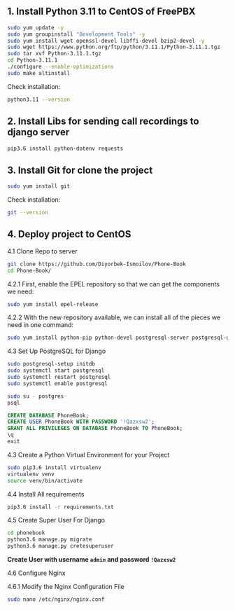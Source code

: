 ## **1. Install Python 3.11 to CentOS of FreePBX**

```bash
sudo yum update -y
sudo yum groupinstall "Development Tools" -y
sudo yum install wget openssl-devel libffi-devel bzip2-devel -y
sudo wget https://www.python.org/ftp/python/3.11.1/Python-3.11.1.tgz
sudo tar xvf Python-3.11.1.tgz
cd Python-3.11.1
./configure --enable-optimizations
sudo make altinstall
```

Check installation:
```bash
python3.11 --version
```

## **2. Install Libs for sending call recordings to django server**
```bash
pip3.6 install python-dotenv requests
```

## **3. Install Git for clone the project**
```bash
sudo yum install git
```
Check installation:
```bash
git --version
```

## **4. Deploy project to CentOS**

4.1 Clone Repo to server
```bash
git clone https://github.com/Diyorbek-Ismoilov/Phone-Book
cd Phone-Book/
```

4.2.1 First, enable the EPEL repository so that we can get the components we need:
```bash
sudo yum install epel-release
```

4.2.2 With the new repository available, we can install all of the pieces we need in one command:
```bash
sudo yum install python-pip python-devel postgresql-server postgresql-devel postgresql-contrib gcc nginx 
```

4.3 Set Up PostgreSQL for Django
```bash
sudo postgresql-setup initdb
sudo systemctl start postgresql
sudo systemctl restart postgresql
sudo systemctl enable postgresql
```

```bash
sudo su - postgres
psql
```

```SQL
CREATE DATABASE PhoneBook;
CREATE USER PhoneBook WITH PASSWORD '!Qazxsw2';
GRANT ALL PRIVILEGES ON DATABASE PhoneBook TO PhoneBook;
\q
exit
```

4.3 Create a Python Virtual Environment for your Project
```bash
sudo pip3.6 install virtualenv
virtualenv venv
source venv/bin/activate
```

4.4 Install All requirements
```bash
pip3.6 install -r requirements.txt
```

4.5 Create Super User For Django
```bash
cd phonebook
python3.6 manage.py migrate
python3.6 manage.py cretesuperuser
```
**Create User with username `admin` and password `!Qazxsw2`**

4.6 Configure Nginx

4.6.1 Modify the Nginx Configuration File
```bash
sudo nano /etc/nginx/nginx.conf
```
